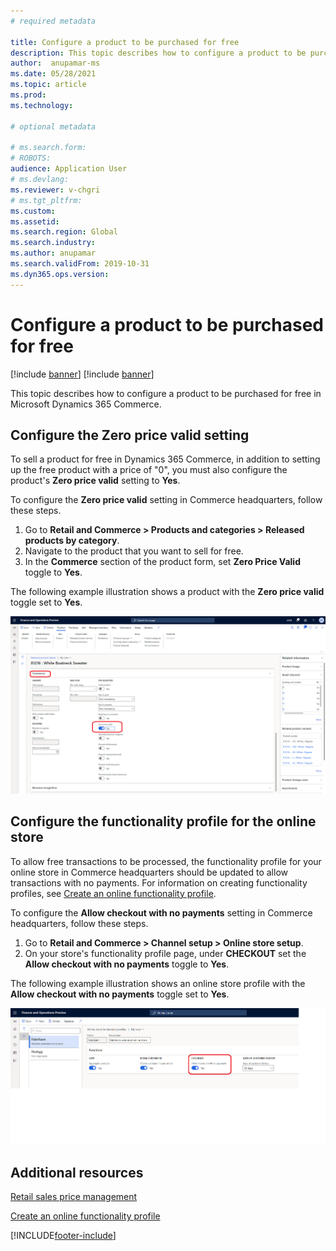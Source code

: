 ```yaml
---
# required metadata

title: Configure a product to be purchased for free
description: This topic describes how to configure a product to be purchased for free in Microsoft Dynamics 365 Commerce. 
author:  anupamar-ms
ms.date: 05/28/2021
ms.topic: article
ms.prod: 
ms.technology: 

# optional metadata

# ms.search.form: 
# ROBOTS: 
audience: Application User
# ms.devlang: 
ms.reviewer: v-chgri
# ms.tgt_pltfrm: 
ms.custom: 
ms.assetid: 
ms.search.region: Global
ms.search.industry: 
ms.author: anupamar
ms.search.validFrom: 2019-10-31
ms.dyn365.ops.version: 
---
```


# Configure a product to be purchased for free

[!include [banner](includes/banner.md)]
[!include [banner](includes/preview-banner.md)]

This topic describes how to configure a product to be purchased for free in Microsoft Dynamics 365 Commerce. 

## Configure the Zero price valid setting

To sell a product for free in Dynamics 365 Commerce, in addition to setting up the free product with a price of "0", you must also configure the product's **Zero price valid** setting to **Yes**. 

To configure the **Zero price valid** setting in Commerce headquarters, follow these steps.

1. Go to **Retail and Commerce \> Products and categories > Released products by category**.
1. Navigate to the product that you want to sell for free. 
1. In the **Commerce** section of the product form, set **Zero Price Valid** toggle to **Yes**.

The following example illustration shows a product with the **Zero price valid** toggle set to **Yes**. 

![An example of a product with the Zero price valid toggle set to Yes](./media/Zero-price.png)

## Configure the functionality profile for the online store

To allow free transactions to be processed, the functionality profile for your online store in Commerce headquarters should be updated to allow transactions with no payments. For information on creating functionality profiles, see [Create an online functionality profile](online-functionality-profile.md).

To configure the **Allow checkout with no payments** setting in Commerce headquarters, follow these steps.

1. Go to **Retail and Commerce \> Channel setup \> Online store setup**.  
1. On your store's functionality profile page, under **CHECKOUT** set the **Allow checkout with no payments** toggle to **Yes**. 

The following example illustration shows an online store profile with the **Allow checkout with no payments** toggle set to **Yes**. 

![Example of allow checkout with no payments.](./media/Zero-price-profile.png)

## Additional resources

[Retail sales price management](price-management.md)

[Create an online functionality profile](online-functionality-profile.md)

[!INCLUDE[footer-include](../includes/footer-banner.md)]
